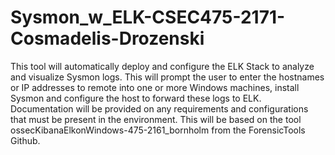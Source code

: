 # Sysmon_w_ELK-CSEC475-2171-Cosmadelis-Drozenski


This tool will automatically deploy and configure the ELK Stack to analyze and visualize Sysmon logs.  This will prompt the user to enter the hostnames or IP addresses to remote into one or more Windows machines, install Sysmon and configure the host to forward these logs to ELK. Documentation will be provided on any requirements and configurations that must be present in the environment. This will be based on the tool ossecKibanaElkonWindows-475-2161_bornholm from the ForensicTools Github.
